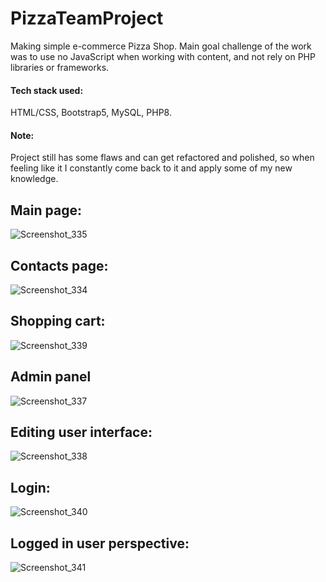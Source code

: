 # PizzaTeamProject
Making simple e-commerce Pizza Shop. Main goal challenge of the work was to use no JavaScript when working with content, and not rely on PHP libraries or frameworks. 
#### Tech stack used: 
HTML/CSS, Bootstrap5, MySQL, PHP8.

#### Note: 
Project still has some flaws and can get refactored and polished, so when feeling like it I constantly come back to it and apply some of my new knowledge.

## Main page:
![Screenshot_335](https://user-images.githubusercontent.com/86617931/189518361-b0e9917c-0fd3-4246-b034-0f31cf2b19e0.png)
## Contacts page:
![Screenshot_334](https://user-images.githubusercontent.com/86617931/189518382-30fbc66e-f91b-41cf-8d9e-96eee7faf3d4.png)
## Shopping cart: 
![Screenshot_339](https://user-images.githubusercontent.com/86617931/189518875-b71d7467-c480-4e06-ac32-e9a384b3a82e.png)
## Admin panel
![Screenshot_337](https://user-images.githubusercontent.com/86617931/189518426-c03db7be-2719-4a6b-9c95-ce2271f45529.png)
## Editing user interface:
![Screenshot_338](https://user-images.githubusercontent.com/86617931/189518443-4d56ee95-f236-48a3-88de-4d96c9458cb0.png)
## Login: 
![Screenshot_340](https://user-images.githubusercontent.com/86617931/189518929-ce6e7416-03c2-4fce-821c-00f44daa0cc2.png)
## Logged in user perspective: 
![Screenshot_341](https://user-images.githubusercontent.com/86617931/189518938-6fc86a27-ae0a-43b4-ae73-784900075a68.png)
